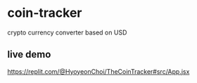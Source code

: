 # coin-tracker
crypto currency converter based on USD

## live demo
https://replit.com/@HyoyeonChoi/TheCoinTracker#src/App.jsx